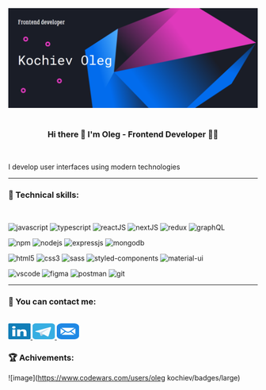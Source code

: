 <div id="banner">
  <img src="https://github.com/OlegKochiev/OlegKochiev/blob/main/public/gitHubBanner.png" alt="banner" />
</div>

<div id="about_me" align="center">
<br/>
<h3>Hi there 👋 I'm Oleg - Frontend Developer 👨‍💻</h3>
<br/>
<p align="left">I develop user interfaces using modern technologies</p>
</div>

---

<div id="technical_skills">
<h3>💼 Technical skills:</h3>

<br>

![javascript](https://img.shields.io/badge/JavaScript-323330?style=for-the-badge&logo=javascript&logoColor=F7DF1E)
![typescript](https://img.shields.io/badge/TypeScript-007ACC?style=for-the-badge&logo=typescript&logoColor=white)
![reactJS](https://img.shields.io/badge/React-20232A?style=for-the-badge&logo=react&logoColor=61DAFB)
![nextJS](https://img.shields.io/badge/next.js-000000?style=for-the-badge&logo=nextdotjs&logoColor=white)
![redux](https://img.shields.io/badge/Redux-593D88?style=for-the-badge&logo=redux&logoColor=white)
![graphQL](https://img.shields.io/badge/GraphQl-E10098?style=for-the-badge&logo=graphql&logoColor=white)
<br />

![npm](https://img.shields.io/badge/npm-CB3837?style=for-the-badge&logo=npm&logoColor=white)
![nodejs](https://img.shields.io/badge/Node.js-339933?style=for-the-badge&logo=nodedotjs&logoColor=white)
![expressjs](https://img.shields.io/badge/Express.js-000000?style=for-the-badge&logo=express&logoColor=white)
![mongodb](https://img.shields.io/badge/MongoDB-4EA94B?style=for-the-badge&logo=mongodb&logoColor=white)
<br />

![html5](https://img.shields.io/badge/HTML5-E34F26?style=for-the-badge&logo=html5&logoColor=white)
![css3](https://img.shields.io/badge/CSS3-1572B6?style=for-the-badge&logo=css3&logoColor=white)
![sass](https://img.shields.io/badge/Sass-CC6699?style=for-the-badge&logo=sass&logoColor=white)
![styled-components](https://img.shields.io/badge/styled--components-DB7093?style=for-the-badge&logo=styled-components&logoColor=white)
![material-ui](https://img.shields.io/badge/Material%20UI-007FFF?style=for-the-badge&logo=mui&logoColor=white)
<br />

![vscode](https://img.shields.io/badge/VSCode-0078D4?style=for-the-badge&logo=visual%20studio%20code&logoColor=white)
![figma](https://img.shields.io/badge/Figma-F24E1E?style=for-the-badge&logo=figma&logoColor=white)
![postman](https://img.shields.io/badge/Postman-FF6C37?style=for-the-badge&logo=Postman&logoColor=white)
![git](https://img.shields.io/badge/GIT-E44C30?style=for-the-badge&logo=git&logoColor=white)

</div>

---

<div id="contacts">
<h3>🔗 You can contact me:</h3>
<br>
<a href="https://www.linkedin.com/in/oleg-kochiev/" target="_blank">
  <img src="./public/linkedin.svg" height="32" width="45" alt="linkedin" />
</a>
<a href="https://t.me/kosma033" target="_blank">
  <img src="./public/telegram.svg" height="32" width="45" alt="telegram" />
</a>
<a href="mailto: olegkochiev19@gmail.com" target="_blank">
  <img src="./public/email2.svg" height="32" width="45" alt="email" />
</a>
</div>

<div id="achivements">
<h3>🏆 Achivements:</h3>
  
![image](https://www.codewars.com/users/oleg kochiev/badges/large)

</div>

